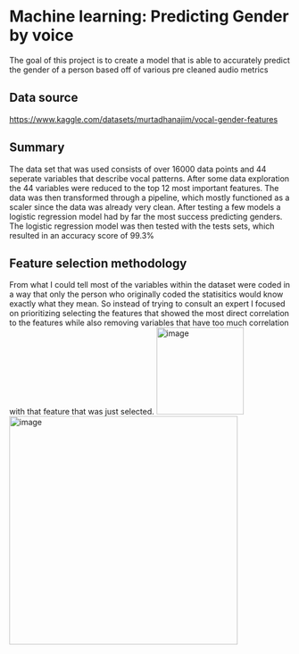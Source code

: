 # Machine learning: Predicting Gender by voice

The goal of this project is to create a model that is able to accurately predict the gender of a person based off of various pre cleaned audio metrics


## Data source
https://www.kaggle.com/datasets/murtadhanajim/vocal-gender-features
## Summary
The data set that was used consists of over 16000 data points and 44 seperate variables that describe vocal patterns. After some data exploration the 44 variables were reduced to the top 12 most important features. The data was then transformed through a pipeline, which mostly functioned as a scaler since the data was already very clean. After testing a few models a logistic regression model had by far the most success predicting genders. The logistic regression model was then tested with the tests sets, which resulted in an accuracy score of 99.3%
## Feature selection methodology 
From what I could tell most of the variables within the dataset were coded in a way that only the person who originally coded the statisitics would know exactly what they mean. So instead of trying to consult an expert I focused on prioritizing selecting the features that showed the most direct correlation to the features while also removing variables that have too much correlation with that feature that was just selected. 
<img width="156" alt="image" src="https://github.com/user-attachments/assets/4040f1a3-8eec-433f-865b-f61dee15aa60" /> <img width="409" alt="image" src="https://github.com/user-attachments/assets/730be7e9-1661-4129-afeb-1488061ed95a" />

